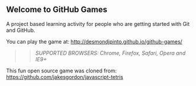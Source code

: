 ## Welcome to GitHub Games

A project based learning activity for people who are getting started with Git and GitHub.

You can play the game at: http://desmondjpinto.github.io/github-games/

>> _*SUPPORTED BROWSERS*: Chrome, Firefox, Safari, Opera and IE9+_

This fun open source game was cloned from: https://github.com/jakesgordon/javascript-tetris

